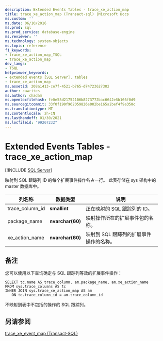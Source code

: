 ```yaml
---
description: Extended Events Tables - trace_xe_action_map
title: trace_xe_action_map (Transact-sql) |Microsoft Docs
ms.custom: ''
ms.date: 06/10/2016
ms.prod: sql
ms.prod_service: database-engine
ms.reviewer: ''
ms.technology: system-objects
ms.topic: reference
f1_keywords:
- trace_xe_action_map_TSQL
- trace_xe_action_map
dev_langs:
- TSQL
helpviewer_keywords:
- extended events [SQL Server], tables
- trace_xe_action_map
ms.assetid: 208a1413-ce7f-4521-b765-d74723627302
author: cawrites
ms.author: chadam
ms.openlocfilehash: fe0e58d21752106b8273772bac6642e8b166f0d9
ms.sourcegitcommit: 33f0f190f962059826e002be165a2bef4f9e350c
ms.translationtype: MT
ms.contentlocale: zh-CN
ms.lasthandoff: 01/30/2021
ms.locfileid: "99207232"
---
```

# <a name="extended-events-tables---trace_xe_action_map"></a>Extended Events Tables - trace_xe_action_map
[!INCLUDE [SQL Server](../../includes/applies-to-version/sqlserver.md)]

  映射到 SQL 跟踪列 ID 的每个扩展事件操作各占一行。 此表存储在 sys 架构中的 master 数据库中。  
  
  
|列名称|数据类型|说明|  
|-----------------|---------------|-----------------|  
|trace_column_id|**smallint**|正在映射的 SQL 跟踪列的 ID。|  
|package_name|**nvarchar(60)**|映射操作所在的扩展事件包的名称。|  
|xe_action_name|**nvarchar(60)**|映射到 SQL 跟踪列的扩展事件操作的名称。|  
  
## <a name="remarks"></a>备注  
 您可以使用以下查询确定与 SQL 跟踪列等效的扩展事件操作：  
  
```  
SELECT tc.name AS trace_column, am.package_name, am.xe_action_name  
FROM sys.trace_columns AS tc  
INNER JOIN sys.trace_xe_action_map AS am  
   ON tc.trace_column_id = am.trace_column_id  
```  
  
 不映射到表中不包括的操作的 SQL 跟踪列。  
  
## <a name="see-also"></a>另请参阅  
 [trace_xe_event_map (Transact-SQL)](../../relational-databases/system-tables/extended-events-tables-trace-xe-event-map.md)  
  
  
